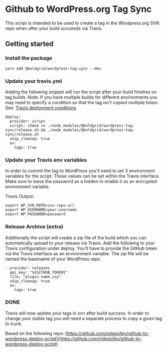 # Github to WordPress.org Tag Sync

This script is intended to be used to create a tag in the Wordpress.org SVN repo when after your
build succeeds via Travis.

## Getting started

### Install the package

```
yarn add @boldgrid/wordpress-tag-sync --dev
```

### Update your travis.yml

Adding the following snippet will run the script after your build finishes on tag builds. Note: If
you have multiple builds for different environments you may need to specify a condition so that the
tag isn't copied multiple times: See:
[Travis deployment conditions](https://docs.travis-ci.com/user/deployment/#Conditional-Releases-with-on%3A)

```
deploy:
  provider: script
  script: chmod +x ./node_modules/@boldgrid/wordpress-tag-sync/release.sh && ./node_modules/@boldgrid/wordpress-tag-sync/release.sh
  skip_cleanup: true
  on:
    tags: true
```

### Update your Travis env variables

In order to commit the tag to WordPress you'll need to set 3 environment variables for the script.
These values can be set within the Travis interface. Make sure to leave the password as a hidden to
enable it as an encrypted environment variable.

Travis Output:

```
export WP_SVN_REPO=svn-repo-url
export WP_USERNAME=your-username
export WP_PASSWORD=password
```

### Release Archive (extra)

Additionally the script will create a zip file of the build which you can automatically upload to
your release via Travis. Add the following to your Travis configuration under deploy. You'll have to
provide the GitHub token via the Travis interface as an environment variable. The zip file will be
named the basename of your WordPress repo.

```
- provider: releases
  api_key: "${GITHUB_TOKEN}"
  file: "plugin-name.zip"
  skip_cleanup: true
  on:
	tags: true
```

### DONE

Travis will now update your tags in svn after build success. In order to change your stable tag you
will need a separate process to copy a given tag to trunk.

Based on the following repo:
[https://github.com/mikejolley/github-to-wordpress-deploy-script](https://github.com/mikejolley/github-to-wordpress-deploy-script)
